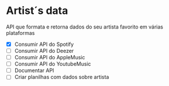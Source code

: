 # Artist´s data

API que formata e retorna dados do seu artista favorito em várias plataformas

- [x] Consumir API do Spotify
- [ ] Consumir API do Deezer
- [ ] Consumir API do AppleMusic
- [ ] Consumir API do YoutubeMusic
- [ ] Documentar API
- [ ] Criar planilhas com dados sobre artista
